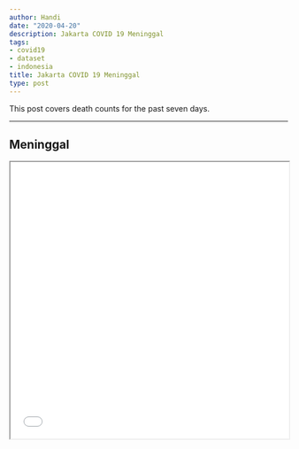 ```yaml
---
author: Handi
date: "2020-04-20"
description: Jakarta COVID 19 Meninggal
tags:
- covid19
- dataset
- indonesia
title: Jakarta COVID 19 Meninggal
type: post
---
```


This post covers death counts for the past seven days.
<!--more-->
---

## Meninggal
<iframe seamless src="/leafmap/leafMapMENINGGAL.html" width="100%" height="500"></iframe>
